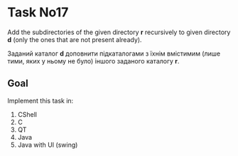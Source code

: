 Task No17
=========

Add the subdirectories of the given directory **r** recursively to given directory **d** (only the ones that are not present already).

Заданий каталог **d** доповнити підкаталогами з їхнім вмістимим (лише тими, яких у ньому не було) іншого заданого каталогу **r**.

Goal
----

Implement this task in:

  1. CShell
  2. C
  3. QT
  4. Java
  5. Java with UI (swing)